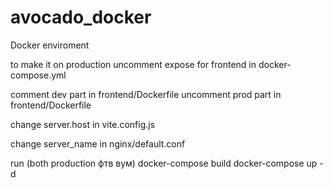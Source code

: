 # avocado_docker
Docker enviroment

to make it on production
uncomment expose for frontend in docker-compose.yml

comment dev part in frontend/Dockerfile
uncomment prod part in frontend/Dockerfile

change server.host in vite.config.js

change server_name in nginx/default.conf

run (both production фтв вум)
docker-compose build
docker-compose up -d
